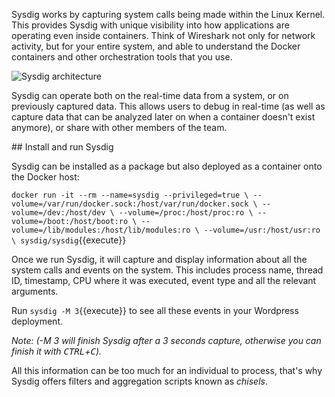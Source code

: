 Sysdig works by capturing system calls being made within the Linux Kernel. This provides Sysdig with unique visibility into how applications are operating even inside containers. Think of Wireshark not only for network activity, but for your entire system, and able to understand the Docker containers and other orchestration tools that you use.

![Sysdig architecture](https://github.com/katacoda-scenarios/sysdig-scenarios/raw/master/sysdig-container-visibility/assets/sysdig_diagram.png)

Sysdig can operate both on the real-time data from a system, or on previously captured data. This allows users to debug in real-time (as well as capture data that can be analyzed later on when a container doesn't exist anymore), or share with other members of the team.

## Install and run Sysdig

Sysdig can be installed as a package but also deployed as a container onto the Docker host:

`docker run -it --rm --name=sysdig --privileged=true \
   --volume=/var/run/docker.sock:/host/var/run/docker.sock \
   --volume=/dev:/host/dev \
   --volume=/proc:/host/proc:ro \
   --volume=/boot:/host/boot:ro \
   --volume=/lib/modules:/host/lib/modules:ro \
   --volume=/usr:/host/usr:ro \
   sysdig/sysdig`{{execute}}

Once we run Sysdig, it will capture and display information about all the system calls and events on the system. This includes process name, thread ID, timestamp, CPU where it was executed, event type and all the relevant arguments.

Run `sysdig -M 3`{{execute}} to see all these events in your Wordpress deployment.

_Note: (-M 3 will finish Sysdig after a 3 seconds capture, otherwise you can finish it with <kbd>CTRL</kbd>+<kbd>C</kbd>)._

All this information can be too much for an individual to process, that's why Sysdig offers filters and aggregation scripts known as _chisels_.
